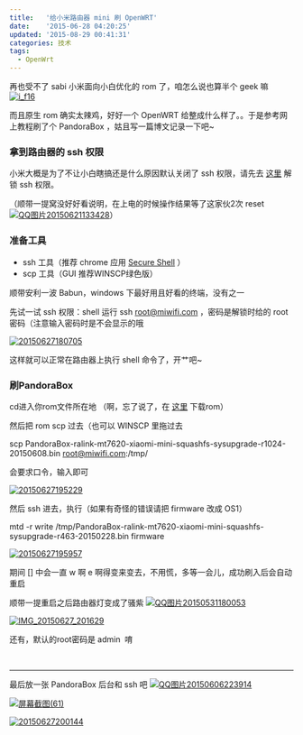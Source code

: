 ```yaml
---
title:   '给小米路由器 mini 刷 OpenWRT'
date:    '2015-06-28 04:20:25'
updated: '2015-08-29 00:41:31'
categories: 技术
tags:
  - OpenWrt
---
```



再也受不了 sabi 小米面向小白优化的 rom 了，咱怎么说也算半个 geek 嘛 [![i_f16](https://img.prin.studio/images/2015/05/2015-05-24_09-19-27.png)](https://img.prin.studio/images/2015/05/2015-05-24_09-19-27.png)

而且原生 rom 确实太辣鸡，好好一个 OpenWRT 给整成什么样了。。于是参考网上教程刷了个 PandoraBox ，姑且写一篇博文记录一下吧~

### 拿到路由器的 ssh 权限

小米大概是为了不让小白瞎搞还是什么原因默认关闭了 ssh 权限，请先去 [这里](https://d.miwifi.com/rom/ssh) 解锁 ssh 权限。

（顺带一提窝没好好看说明，在上电的时候操作结果等了这家伙2次 reset [![QQ图片20150621133428](https://img.prin.studio/images/2015/06/2015-06-21_05-34-38.jpg)](https://img.prin.studio/images/2015/06/2015-06-21_05-34-38.jpg)）

<!--more-->

### 准备工具

- ssh 工具（推荐 chrome 应用 [Secure Shell](https://chrome.google.com/webstore/detail/secure-shell/pnhechapfaindjhompbnflcldabbghjo) ）
- scp 工具（GUI 推荐WINSCP绿色版）

顺带安利一波 Babun，windows 下最好用且好看的终端，没有之一

先试一试 ssh 权限：shell 运行 <span class="lang:default decode:true  crayon-inline ">ssh root@miwifi.com</span> ，密码是解锁时给的 root 密码（注意输入密码时是不会显示的哦

[![20150627180705](https://img.prin.studio/images/2015/06/2015-06-27_12-12-52.png)](https://img.prin.studio/images/2015/06/2015-06-27_12-12-52.png)

这样就可以正常在路由器上执行 shell 命令了，开艹吧~

### 刷PandoraBox

cd进入你rom文件所在地 （啊，忘了说了，在 [这里](http://downloads.openwrt.org.cn/PandoraBox/Xiaomi-Mini-R1CM/stable/) 下载rom）

然后把 rom scp 过去（也可以 WINSCP 里拖过去

scp PandoraBox-ralink-mt7620-xiaomi-mini-squashfs-sysupgrade-r1024-20150608.bin root@miwifi.com:/tmp/

会要求口令，输入即可

[![20150627195229](https://img.prin.studio/images/2015/06/2015-06-27_11-53-15-1024x95.png)](https://img.prin.studio/images/2015/06/2015-06-27_11-53-15.png)

然后 ssh 进去，执行（如果有奇怪的错误请把 firmware 改成 OS1）

mtd -r write /tmp/PandoraBox-ralink-mt7620-xiaomi-mini-squashfs-sysupgrade-r463-20150228.bin firmware

[![20150627195957](https://img.prin.studio/images/2015/06/2015-06-27_12-00-24.png)](https://img.prin.studio/images/2015/06/2015-06-27_12-00-24.png)

期间 [] 中会一直 w 啊 e 啊得变来变去，不用慌，多等一会儿，成功刷入后会自动重启

顺带一提重启之后路由器灯变成了骚紫 [![QQ图片20150531180053](https://img.prin.studio/images/2015/05/2015-05-31_10-01-03.jpg)](https://img.prin.studio/images/2015/05/2015-05-31_10-01-03.jpg)

[![IMG_20150627_201629](https://img.prin.studio/images/2015/06/2015-06-27_12-18-49.jpg)](https://img.prin.studio/images/2015/06/2015-06-27_12-18-49.jpg)

还有，默认的root密码是 <span class="lang:default decode:true  crayon-inline">admin</span>  唷

 

- - - - - -

最后放一张 PandoraBox 后台和 ssh 吧 [![QQ图片20150606223914](https://img.prin.studio/images/2015/06/2015-06-06_14-39-25.jpg)](https://img.prin.studio/images/2015/06/2015-06-06_14-39-25.jpg)

[![屏幕截图(61)](https://img.prin.studio/images/2015/06/2015-06-27_12-05-13-1024x576.png)](https://img.prin.studio/images/2015/06/2015-06-27_12-05-13.png)

[![20150627200144](https://img.prin.studio/images/2015/06/2015-06-27_12-06-09-1024x580.png)](https://img.prin.studio/images/2015/06/2015-06-27_12-06-09.png)
